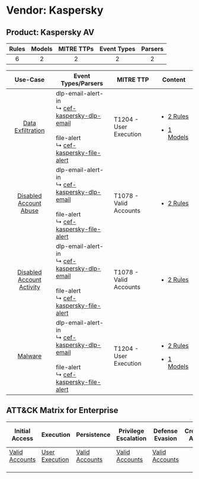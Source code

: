 Vendor: Kaspersky
=================
Product: Kaspersky AV
---------------------
| Rules | Models | MITRE TTPs | Event Types | Parsers |
|:-----:|:------:|:----------:|:-----------:|:-------:|
|   6   |   2    |     2      |      2      |    2    |

|                                    Use-Case                                    | Event Types/Parsers                                                                                                                                                                                              | MITRE TTP                  | Content                                                                                                             |
|:------------------------------------------------------------------------------:| ---------------------------------------------------------------------------------------------------------------------------------------------------------------------------------------------------------------- | -------------------------- | ------------------------------------------------------------------------------------------------------------------- |
|         [Data Exfiltration](../../../UseCases/uc_data_exfiltration.md)         |  dlp-email-alert-in<br> ↳ [cef-kaspersky-dlp-email](Parsers/parserContent_cef-kaspersky-dlp-email.md)<br><br> file-alert<br> ↳ [cef-kaspersky-file-alert](Parsers/parserContent_cef-kaspersky-file-alert.md)<br> | T1204 - User Execution<br> | [<ul><li>2 Rules</li></ul><ul><li>1 Models</li></ul>](Rules_Models/r_m_kaspersky_kaspersky_av_Data_Exfiltration.md) |
|    [Disabled Account Abuse](../../../UseCases/uc_disabled_account_abuse.md)    |  dlp-email-alert-in<br> ↳ [cef-kaspersky-dlp-email](Parsers/parserContent_cef-kaspersky-dlp-email.md)<br><br> file-alert<br> ↳ [cef-kaspersky-file-alert](Parsers/parserContent_cef-kaspersky-file-alert.md)<br> | T1078 - Valid Accounts<br> | [<ul><li>2 Rules</li></ul>](Rules_Models/r_m_kaspersky_kaspersky_av_Disabled_Account_Abuse.md)                      |
| [Disabled Account Activity](../../../UseCases/uc_disabled_account_activity.md) |  dlp-email-alert-in<br> ↳ [cef-kaspersky-dlp-email](Parsers/parserContent_cef-kaspersky-dlp-email.md)<br><br> file-alert<br> ↳ [cef-kaspersky-file-alert](Parsers/parserContent_cef-kaspersky-file-alert.md)<br> | T1078 - Valid Accounts<br> | [<ul><li>2 Rules</li></ul>](Rules_Models/r_m_kaspersky_kaspersky_av_Disabled_Account_Activity.md)                   |
|                   [Malware](../../../UseCases/uc_malware.md)                   |  dlp-email-alert-in<br> ↳ [cef-kaspersky-dlp-email](Parsers/parserContent_cef-kaspersky-dlp-email.md)<br><br> file-alert<br> ↳ [cef-kaspersky-file-alert](Parsers/parserContent_cef-kaspersky-file-alert.md)<br> | T1204 - User Execution<br> | [<ul><li>2 Rules</li></ul><ul><li>1 Models</li></ul>](Rules_Models/r_m_kaspersky_kaspersky_av_Malware.md)           |

ATT&CK Matrix for Enterprise
----------------------------
| Initial Access                                                      | Execution                                                           | Persistence                                                         | Privilege Escalation                                                | Defense Evasion                                                     | Credential Access | Discovery | Lateral Movement | Collection | Command and Control | Exfiltration | Impact |
| ------------------------------------------------------------------- | ------------------------------------------------------------------- | ------------------------------------------------------------------- | ------------------------------------------------------------------- | ------------------------------------------------------------------- | ----------------- | --------- | ---------------- | ---------- | ------------------- | ------------ | ------ |
| [Valid Accounts](https://attack.mitre.org/techniques/T1078)<br><br> | [User Execution](https://attack.mitre.org/techniques/T1204)<br><br> | [Valid Accounts](https://attack.mitre.org/techniques/T1078)<br><br> | [Valid Accounts](https://attack.mitre.org/techniques/T1078)<br><br> | [Valid Accounts](https://attack.mitre.org/techniques/T1078)<br><br> |                   |           |                  |            |                     |              |        |